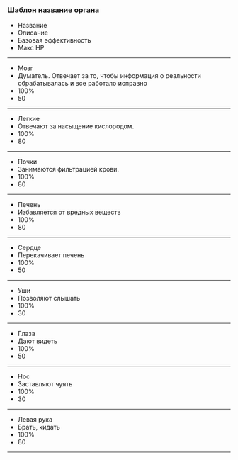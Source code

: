 ### Шаблон название органа
- Название
- Описание
- Базовая эффективность
- Макс HP

---

- Мозг
- Думатель. Отвечает за то, чтобы информация о реальности обрабатывалась и все работало исправно
- 100%
- 50

---

- Легкие
- Отвечают за насыщение кислородом.
- 100%
- 80

---

- Почки
- Занимаются фильтрацией крови.
- 100%
- 80

---

- Печень
- Избавляется от вредных веществ
- 100%
- 80

---

- Сердце
- Перекачивает печень
- 100%
- 50

---

- Уши
- Позволяют слышать
- 100%
- 30

---

- Глаза
- Дают видеть
- 100%
- 50

---

- Нос
- Заставляют чуять
- 100%
- 30

---

- Левая рука
- Брать, кидать
- 100%
- 80

---